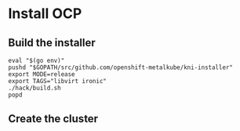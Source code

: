 # Install OCP

## Build the installer

```
eval "$(go env)"
pushd "$GOPATH/src/github.com/openshift-metalkube/kni-installer"
export MODE=release
export TAGS="libvirt ironic"
./hack/build.sh
popd
```

## Create the cluster

```

```
